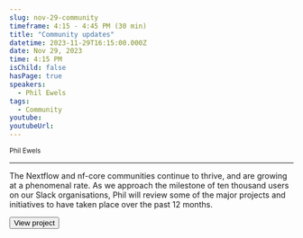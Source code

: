 ```yaml
---
slug: nov-29-community
timeframe: 4:15 - 4:45 PM (30 min)
title: "Community updates"
datetime: 2023-11-29T16:15:00.000Z
date: Nov 29, 2023
time: 4:15 PM
isChild: false
hasPage: true
speakers:
  - Phil Ewels
tags:
  - Community
youtube:
youtubeUrl:
---
```

<div className="mb-4">
  <small className="typo-small">
    Phil Ewels
  </small>
</div>

<hr className="border-t border-gray-50 mb-4 opacity-20" />

The Nextflow and nf-core communities continue to thrive, and are growing at a phenomenal rate. As we approach the milestone of ten thousand users on our Slack organisations, Phil will review some of the major projects and initiatives to have taken place over the past 12 months.

<div>
  <Button to="https://nf-co.re/" variant="secondary" size="md" arrow>
    View project
  </Button>
</div>